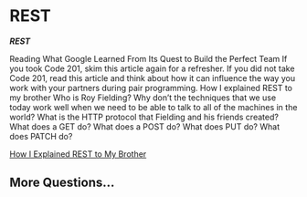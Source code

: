 # REST  

***REST***


Reading
What Google Learned From Its Quest to Build the Perfect Team
If you took Code 201, skim this article again for a refresher. If you did not take Code 201, read this article and think about how it can influence the way you work with your partners during pair programming.
How I explained REST to my brother
Who is Roy Fielding?
Why don’t the techniques that we use today work well when we need to be able to talk to all of the machines in the world?
What is the HTTP protocol that Fielding and his friends created?
What does a GET do?
What does a POST do?
What does PUT do?
What does PATCH do?

[How I Explained REST to My Brother](https://gist.github.com/brookr/5977550)

## More Questions... 

